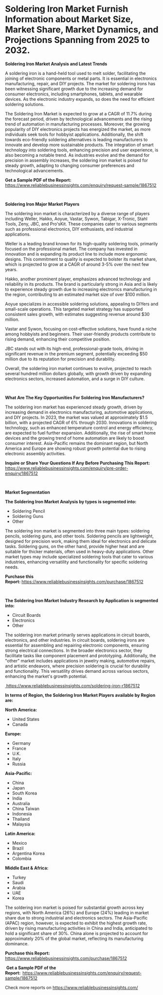 <p><h1>Soldering Iron Market Furnish Information about Market Size, Market Share, Market Dynamics, and Projections Spanning from 2025 to 2032.</h1></p><p><strong>Soldering Iron Market Analysis and Latest Trends</strong></p>
<p><p>A soldering iron is a hand-held tool used to melt solder, facilitating the joining of electronic components or metal parts. It is essential in electronics manufacturing, repair, and DIY projects. The market for soldering irons has been witnessing significant growth due to the increasing demand for consumer electronics, including smartphones, tablets, and wearable devices. As the electronic industry expands, so does the need for efficient soldering solutions.</p><p>The Soldering Iron Market is expected to grow at a CAGR of 11.7% during the forecast period, driven by technological advancements and the rising trend of automation in manufacturing processes. Moreover, the growing popularity of DIY electronics projects has energized the market, as more individuals seek tools for hobbyist applications. Additionally, the shift towards eco-friendly soldering alternatives is leading manufacturers to innovate and develop more sustainable products. The integration of smart technology into soldering tools, enhancing precision and user experience, is also becoming a notable trend. As industries evolve and the demand for precision in assembly increases, the soldering iron market is poised for steady growth, adapting to changing consumer preferences and technological advancements.</p></p>
<p><strong>Get a Sample PDF of the Report:&nbsp;</strong> <a href="https://www.reliablebusinessinsights.com/enquiry/request-sample/1867512?utm_campaign=3074&utm_medium=2&utm_source=Github&utm_content=ia&utm_term=01042025&utm_id=soldering-iron">https://www.reliablebusinessinsights.com/enquiry/request-sample/1867512</a></p>
<p>&nbsp;</p>
<p><strong>Soldering Iron Major Market Players</strong></p>
<p><p>The soldering iron market is characterized by a diverse range of players including Weller, Hakko, Aoyue, Vastar, Sywon, Tabigar, X-Tronic, Stahl Tools, Zeny, JBC, and Pro'sKit. These companies cater to various segments such as professional electronics, DIY enthusiasts, and industrial applications.</p><p>Weller is a leading brand known for its high-quality soldering tools, primarily focused on the professional market. The company has invested in innovation and is expanding its product line to include more ergonomic designs. This commitment to quality is expected to bolster its market share, which is projected to grow at a CAGR of around 3-5% over the next few years.</p><p>Hakko, another prominent player, emphasizes advanced technology and reliability in its products. The brand is particularly strong in Asia and is likely to experience steady growth due to increasing electronics manufacturing in the region, contributing to an estimated market size of over $100 million.</p><p>Aoyue specializes in accessible soldering solutions, appealing to DIYers and small-scale operations. This targeted market strategy has supported consistent sales growth, with estimates suggesting revenue around $30 million.</p><p>Vastar and Sywon, focusing on cost-effective solutions, have found a niche among hobbyists and beginners. Their user-friendly products contribute to rising demand, enhancing their competitive position.</p><p>JBC stands out with its high-end, professional-grade tools, driving in significant revenue in the premium segment, potentially exceeding $50 million due to its reputation for precision and durability.</p><p>Overall, the soldering iron market continues to evolve, projected to reach several hundred million dollars globally, with growth driven by expanding electronics sectors, increased automation, and a surge in DIY culture.</p></p>
<p>&nbsp;</p>
<p><strong>What Are The Key Opportunities For Soldering Iron Manufacturers?</strong></p>
<p><p>The soldering iron market has experienced steady growth, driven by increasing demand in electronics manufacturing, automotive applications, and DIY projects. In 2023, the market was valued at approximately $1.5 billion, with a projected CAGR of 6% through 2030. Innovations in soldering technology, such as enhanced temperature control and energy efficiency, are expected to fuel further expansion. Additionally, the rise of smart home devices and the growing trend of home automation are likely to boost consumer interest. Asia-Pacific remains the dominant region, but North America and Europe are showing robust growth potential due to rising electronic assembly activities.</p></p>
<p><strong>Inquire or Share Your Questions If Any Before Purchasing This Report:</strong> <a href="https://www.reliablebusinessinsights.com/enquiry/pre-order-enquiry/1867512?utm_campaign=3074&utm_medium=2&utm_source=Github&utm_content=ia&utm_term=01042025&utm_id=soldering-iron">https://www.reliablebusinessinsights.com/enquiry/pre-order-enquiry/1867512</a></p>
<p>&nbsp;</p>
<p><strong>Market Segmentation</strong></p>
<p><strong>The Soldering Iron Market Analysis by types is segmented into:</strong></p>
<p><ul><li>Soldering Pencil</li><li>Soldering Guns</li><li>Other</li></ul></p>
<p><p>The soldering iron market is segmented into three main types: soldering pencils, soldering guns, and other tools. Soldering pencils are lightweight, designed for precision work, making them ideal for electronics and delicate tasks. Soldering guns, on the other hand, provide higher heat and are suitable for thicker materials, often used in heavy-duty applications. Other market types may include specialized soldering tools that cater to various industries, enhancing versatility and functionality for specific soldering needs.</p></p>
<p><strong>Purchase this Report:&nbsp;</strong><a href="https://www.reliablebusinessinsights.com/purchase/1867512?utm_campaign=3074&utm_medium=2&utm_source=Github&utm_content=ia&utm_term=01042025&utm_id=soldering-iron">https://www.reliablebusinessinsights.com/purchase/1867512</a></p>
<p>&nbsp;</p>
<p><strong>The Soldering Iron Market Industry Research by Application is segmented into:</strong></p>
<p><ul><li>Circuit Boards</li><li>Electronics</li><li>Other</li></ul></p>
<p><p>The soldering iron market primarily serves applications in circuit boards, electronics, and other industries. In circuit boards, soldering irons are essential for assembling and repairing electronic components, ensuring strong electrical connections. In the broader electronics sector, they facilitate tasks like component placement and prototyping. Additionally, the "other" market includes applications in jewelry making, automotive repairs, and artistic endeavors, where precision soldering is crucial for durability and functionality. This versatility drives demand across various sectors, enhancing the market's growth potential.</p></p>
<p><a href="https://www.reliablebusinessinsights.com/soldering-iron-r1867512?utm_campaign=3074&utm_medium=2&utm_source=Github&utm_content=ia&utm_term=01042025&utm_id=soldering-iron">&nbsp;https://www.reliablebusinessinsights.com/soldering-iron-r1867512</a></p>
<p><strong>In terms of Region, the Soldering Iron Market Players available by Region are:</strong></p>
<p>
    <p> <strong> North America: </strong>
        <ul>
            <li>United States</li>
            <li>Canada</li>
        </ul>
        </p> 
    <p> <strong> Europe: </strong>
        <ul>
            <li>Germany</li>
            <li>France</li>
            <li>U.K.</li>
            <li>Italy</li>
            <li>Russia</li>
        </ul>
        </p> 
    <p> <strong> Asia-Pacific: </strong>
        <ul>
            <li>China</li>
            <li>Japan</li>
            <li>South Korea</li>
            <li>India</li>
            <li>Australia</li>
            <li>China Taiwan</li>
            <li>Indonesia</li>
            <li>Thailand</li>
            <li>Malaysia</li>
        </ul>
        </p> 
    <p> <strong> Latin America: </strong>
        <ul>
            <li>Mexico</li>
            <li>Brazil</li>
            <li>Argentina Korea</li>
            <li>Colombia</li>
        </ul>
        </p> 
    <p> <strong> Middle East & Africa: </strong>
        <ul>
            <li>Turkey</li>
            <li>Saudi</li>
            <li>Arabia</li>
            <li>UAE</li>
            <li>Korea</li>
        </ul>
    </p>
    </p>
<p><p>The soldering iron market is poised for substantial growth across key regions, with North America (26%) and Europe (24%) leading in market share due to strong industrial and electronics sectors. The Asia-Pacific (APAC) region, however, is expected to exhibit the highest growth rate, driven by rising manufacturing activities in China and India, anticipated to hold a significant share of 30%. China alone is projected to account for approximately 20% of the global market, reflecting its manufacturing dominance.</p></p>
<p><strong>Purchase this Report: </strong><a href="https://www.reliablebusinessinsights.com/purchase/1867512?utm_campaign=3074&utm_medium=2&utm_source=Github&utm_content=ia&utm_term=01042025&utm_id=soldering-iron">https://www.reliablebusinessinsights.com/purchase/1867512</a></p>
<p>&nbsp;<strong>Get a Sample PDF of the Report:&nbsp;&nbsp;</strong><a href="https://www.reliablebusinessinsights.com/enquiry/request-sample/1867512?utm_campaign=3074&utm_medium=2&utm_source=Github&utm_content=ia&utm_term=01042025&utm_id=soldering-iron">https://www.reliablebusinessinsights.com/enquiry/request-sample/1867512</a></p>
<p><strong></strong></p>
<p>Check more reports on <a href="https://www.reliablebusinessinsights.com/?utm_campaign=3074&utm_medium=2&utm_source=Github&utm_content=ia&utm_term=01042025&utm_id=soldering-iron">https://www.reliablebusinessinsights.com/</a></p>